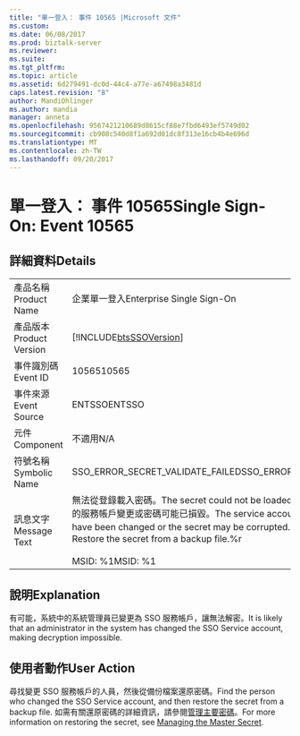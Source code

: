```yaml
---
title: "單一登入： 事件 10565 |Microsoft 文件"
ms.custom: 
ms.date: 06/08/2017
ms.prod: biztalk-server
ms.reviewer: 
ms.suite: 
ms.tgt_pltfrm: 
ms.topic: article
ms.assetid: 6d279491-dc0d-44c4-a77e-a67498a3481d
caps.latest.revision: "8"
author: MandiOhlinger
ms.author: mandia
manager: anneta
ms.openlocfilehash: 9567421210689d8615cf88e7fbd6493ef5749d02
ms.sourcegitcommit: cb908c540d8f1a692d01dc8f313e16cb4b4e696d
ms.translationtype: MT
ms.contentlocale: zh-TW
ms.lasthandoff: 09/20/2017
---
```

# <a name="single-sign-on-event-10565"></a><span data-ttu-id="14037-102">單一登入： 事件 10565</span><span class="sxs-lookup"><span data-stu-id="14037-102">Single Sign-On: Event 10565</span></span>
## <a name="details"></a><span data-ttu-id="14037-103">詳細資料</span><span class="sxs-lookup"><span data-stu-id="14037-103">Details</span></span>  
  
|||  
|-|-|  
|<span data-ttu-id="14037-104">產品名稱</span><span class="sxs-lookup"><span data-stu-id="14037-104">Product Name</span></span>|<span data-ttu-id="14037-105">企業單一登入</span><span class="sxs-lookup"><span data-stu-id="14037-105">Enterprise Single Sign-On</span></span>|  
|<span data-ttu-id="14037-106">產品版本</span><span class="sxs-lookup"><span data-stu-id="14037-106">Product Version</span></span>|[!INCLUDE[btsSSOVersion](../includes/btsssoversion-md.md)]|  
|<span data-ttu-id="14037-107">事件識別碼</span><span class="sxs-lookup"><span data-stu-id="14037-107">Event ID</span></span>|<span data-ttu-id="14037-108">10565</span><span class="sxs-lookup"><span data-stu-id="14037-108">10565</span></span>|  
|<span data-ttu-id="14037-109">事件來源</span><span class="sxs-lookup"><span data-stu-id="14037-109">Event Source</span></span>|<span data-ttu-id="14037-110">ENTSSO</span><span class="sxs-lookup"><span data-stu-id="14037-110">ENTSSO</span></span>|  
|<span data-ttu-id="14037-111">元件</span><span class="sxs-lookup"><span data-stu-id="14037-111">Component</span></span>|<span data-ttu-id="14037-112">不適用</span><span class="sxs-lookup"><span data-stu-id="14037-112">N/A</span></span>|  
|<span data-ttu-id="14037-113">符號名稱</span><span class="sxs-lookup"><span data-stu-id="14037-113">Symbolic Name</span></span>|<span data-ttu-id="14037-114">SSO_ERROR_SECRET_VALIDATE_FAILED</span><span class="sxs-lookup"><span data-stu-id="14037-114">SSO_ERROR_SECRET_VALIDATE_FAILED</span></span>|  
|<span data-ttu-id="14037-115">訊息文字</span><span class="sxs-lookup"><span data-stu-id="14037-115">Message Text</span></span>|<span data-ttu-id="14037-116">無法從登錄載入密碼。</span><span class="sxs-lookup"><span data-stu-id="14037-116">The secret could not be loaded from the registry.</span></span> <span data-ttu-id="14037-117">SSO 服務的服務帳戶變更或密碼可能已損毀。</span><span class="sxs-lookup"><span data-stu-id="14037-117">The service account for the SSO service may have been changed or the secret may be corrupted.</span></span> <span data-ttu-id="14037-118">從備份 file.%r 還原密碼</span><span class="sxs-lookup"><span data-stu-id="14037-118">Restore the secret from a backup file.%r</span></span><br /><br /> <span data-ttu-id="14037-119">MSID: %1</span><span class="sxs-lookup"><span data-stu-id="14037-119">MSID: %1</span></span>|  
  
## <a name="explanation"></a><span data-ttu-id="14037-120">說明</span><span class="sxs-lookup"><span data-stu-id="14037-120">Explanation</span></span>  
 <span data-ttu-id="14037-121">有可能，系統中的系統管理員已變更為 SSO 服務帳戶，讓無法解密。</span><span class="sxs-lookup"><span data-stu-id="14037-121">It is likely that an administrator in the system has changed the SSO Service account, making decryption impossible.</span></span>  
  
## <a name="user-action"></a><span data-ttu-id="14037-122">使用者動作</span><span class="sxs-lookup"><span data-stu-id="14037-122">User Action</span></span>  
 <span data-ttu-id="14037-123">尋找變更 SSO 服務帳戶的人員，然後從備份檔案還原密碼。</span><span class="sxs-lookup"><span data-stu-id="14037-123">Find the person who changed the SSO Service account, and then restore the secret from a backup file.</span></span> <span data-ttu-id="14037-124">如需有關還原密碼的詳細資訊，請參閱[管理主要密碼](../core/managing-the-master-secret.md)。</span><span class="sxs-lookup"><span data-stu-id="14037-124">For more information on restoring the secret, see [Managing the Master Secret](../core/managing-the-master-secret.md).</span></span>